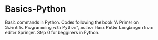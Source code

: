 # Basics-Python
Basic commands in Python. Codes following the book "A Primer on Scientific Programming with Python", author Hans Petter Langtangen from editor Springer.
Step 0 for begginers in Python.
